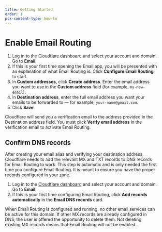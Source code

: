 ```yaml
---
title: Getting Started
order: 1
pcx-content-type: how-to
---
```


# Enable Email Routing

1. Log in to the [Cloudflare dashboard](https://dash.cloudflare.com/) and select your account and domain. Go to **Email**.
1. If this is your first time opening the Email app, you will be presented with an explanation of what Email Routing is. Click **Configure Email Routing** to start.
1. In **Custom addresses**, click **Create address**. Enter the email address you want to use in the **Custom address** field (for example, `my-new-email`).
1. In **Destination address**, enter the full email address you want your emails to be forwarded to — for example, `your-name@gmail.com`.
1. Click **Save**.

Cloudflare will send you a verification email to the address provided in the Destination address field. You must click **Verify email address** in the verification email to activate Email Routing.

## Confirm DNS records

After creating your email alias and verifying your destination address, Cloudflare needs to add the relevant MX and TXT records to DNS records for Email Routing to work. This step is automatic and is only needed the first time you configure Email Routing. It is meant to ensure you have the proper records configured in your zone.

1. Log in to the [Cloudflare dashboard](https://dash.cloudflare.com/) and select your account and domain. Go to **Email**. 
1. If this is your first time configuring Email Routing, click **Add records automatically** in the **Email DNS records** card.

<Aside type="note">

When Email Routing is configured and running, no other email services can be active for this domain. If other MX records are already configured in DNS, the user is offered the opportunity to delete them. Not deleting existing MX records means that Email Routing will not be enabled.

</Aside>